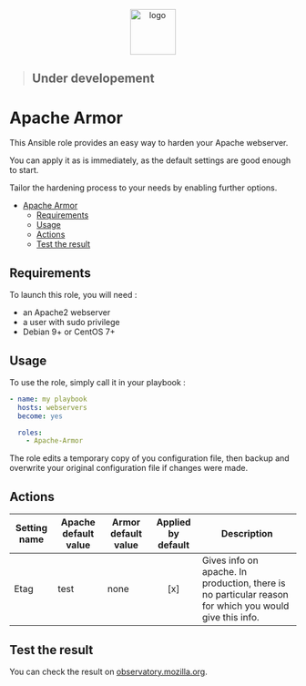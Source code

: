 <p align="center">
<img width="80px" src="https://image.flaticon.com/icons/svg/1000/1000913.svg" alt="logo">
</p>

>## Under developement

# Apache Armor

This Ansible role provides an easy way to harden your Apache webserver.

You can apply it as is immediately, as the default settings are good enough to start.

Tailor the hardening process to your needs by enabling further options.

- [Apache Armor](#apache-armor)
  - [Requirements](#requirements)
  - [Usage](#usage)
  - [Actions](#actions)
  - [Test the result](#test-the-result)

## Requirements

To launch this role, you will need :

- an Apache2 webserver
- a user with sudo privilege
- Debian 9+ or CentOS 7+

## Usage

To use the role, simply call it in your playbook :
```yaml
- name: my playbook
  hosts: webservers
  become: yes

  roles:
    - Apache-Armor
```

The role edits a temporary copy of you configuration file, then backup and overwrite your original configuration file if changes were made.

## Actions

| Setting name | Apache default value | Armor default value | Applied by default | Description                                                                                            |
| ------------ | -------------------- | ------------------- | :----------------: | ------------------------------------------------------------------------------------------------------ |
| Etag         | test                 | none                |        [x]         | Gives info on apache. In production, there is no particular reason for which you would give this info. |

## Test the result

You can check the result on [observatory.mozilla.org](https://observatory.mozilla.org).
